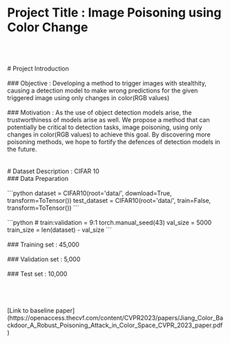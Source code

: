 # Project Title : Image Poisoning using Color Change 
 <br>
 <br>
 <br>
# Project Introduction
 <br>
 <br>
### Objective : Developing a method to trigger images with stealthity, causing a detection model to make wrong predictions for the given triggered image using only changes in color(RGB values)
 <br>
 <br>
### Motivation : As the use of object detection models arise, the trustworthiness of models arise as well. We propose a method that can potentially be critical to detection tasks, image poisoning, using only changes in color(RGB values) to achieve this goal. By discovering more poisoning methods, we hope to fortify the defences of detection models in the future.
 <br>
 <br>
 <br>
# Dataset Description : CIFAR 10 
 <br>
### Data Preparation
 <br>
 <br>
```python
dataset = CIFAR10(root='data/', download=True, transform=ToTensor())
test_dataset = CIFAR10(root='data/', train=False, transform=ToTensor())
```
 <br>
 <br>
```python
# train:validation = 9:1
torch.manual_seed(43)
val_size = 5000
train_size = len(dataset) - val_size
```
 <br>
 <br>
### Training set : 45,000
 <br>
 <br>
### Validation set : 5,000
 <br>
 <br>
### Test set : 10,000
 <br>
 <br>
 <br>
 <br>
 <br>
[Link to baseline paper](https://openaccess.thecvf.com/content/CVPR2023/papers/Jiang_Color_Backdoor_A_Robust_Poisoning_Attack_in_Color_Space_CVPR_2023_paper.pdf)
